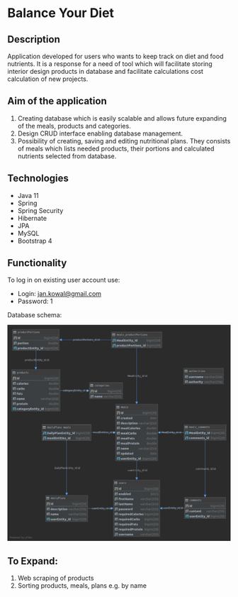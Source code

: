 # Balance Your Diet


## Description
Application developed for users who wants to keep track on diet and food nutrients. It is a response for a need of tool which will facilitate storing interior design products in database and facilitate calculations cost calculation of new projects.

## Aim of the application
1. Creating database which is easily scalable and allows future expanding of the meals, products and categories.
2. Design CRUD interface enabling database management.
3. Possibility of creating, saving and editing nutritional plans. They consists of meals which lists needed products, their portions and calculated nutrients selected from database.

## Technologies

- Java 11
- Spring
- Spring Security
- Hibernate
- JPA
- MySQL
- Bootstrap 4

## Functionality

To log in on existing user account use:
- Login: jan.kowal@gmail.com
- Password: 1

Database schema:

![alt text](https://github.com/AndrOwcz/Balance-your-diet/blob/master/zScreenshots/balanceYourDietDB.png "db schema")



## To Expand:
1. Web scraping of products
2. Sorting products, meals, plans e.g. by name




